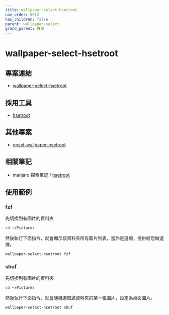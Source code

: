 ```yaml
---
title: wallpaper-select-hsetroot
nav_order: 8012
has_children: false
parent: wallpaper-select
grand_parent: 專案
---
```


# wallpaper-select-hsetroot


## 專案連結

* [wallpaper-select-hsetroot](https://github.com/samwhelp/note-about-fzf/tree/gh-pages/_demo/project/wallpaper-select/wallpaper-select-hsetroot)


## 採用工具

* [hsetroot](https://github.com/himdel/hsetroot)


## 其他專案

* [opset-wallpaper-hsetroot](https://samwhelp.github.io/note-about-wallpaper/read/project/opset-wallpaper/opset-wallpaper-hsetroot.html)


## 相關筆記

* manjaro 探索筆記 / [hsetroot](https://samwhelp.github.io/note-about-manjaro/read/adjustment/tool/hsetroot.html)



## 使用範例

### fzf

先切換到有圖片的資料夾

``` sh
cd ~/Pictures
```

然後執行下面指令，就會顯示該資料夾所有圖片列表，當作是選項，提供給您做選擇。

```
wallpaper-select-hsetroot fzf
```


### shuf

先切換到有圖片的資料夾

``` sh
cd ~/Pictures
```

然後執行下面指令，就會隨機選取該資料夾的某一張圖片，設定為桌面圖片。

```
wallpaper-select-hsetroot shuf
```

